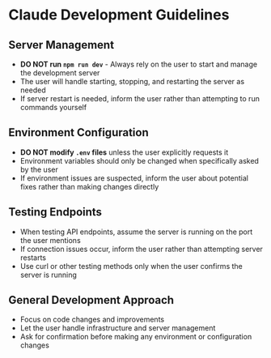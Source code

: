 # Claude Development Guidelines

## Server Management
- **DO NOT run `npm run dev`** - Always rely on the user to start and manage the development server
- The user will handle starting, stopping, and restarting the server as needed
- If server restart is needed, inform the user rather than attempting to run commands yourself

## Environment Configuration  
- **DO NOT modify `.env` files** unless the user explicitly requests it
- Environment variables should only be changed when specifically asked by the user
- If environment issues are suspected, inform the user about potential fixes rather than making changes directly

## Testing Endpoints
- When testing API endpoints, assume the server is running on the port the user mentions
- If connection issues occur, inform the user rather than attempting server restarts
- Use curl or other testing methods only when the user confirms the server is running

## General Development Approach
- Focus on code changes and improvements
- Let the user handle infrastructure and server management
- Ask for confirmation before making any environment or configuration changes